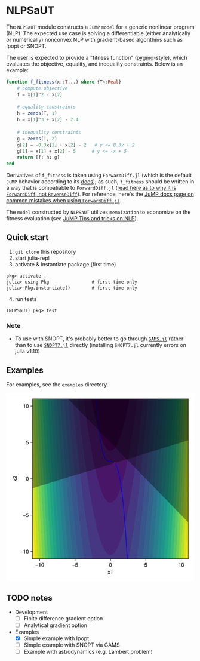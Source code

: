 # NLPSaUT

The `NLPSaUT` module constructs a `JuMP` `model` for a generic nonlinear program (NLP).
The expected use case is solving a differentiable (either analytically or numerically) nonconvex NLP with gradient-based algorithms such as Ipopt or SNOPT. 

The user is expected to provide a "fitness function" ([pygmo](https://github.com/esa/pygmo2)-style), which evaluates the objective, equality, and inequality constraints. Below is an example: 

```julia
function f_fitness(x::T...) where {T<:Real}
    # compute objective
    f = x[1]^2 - x[2]
    
    # equality constraints
    h = zeros(T, 1)
    h = x[1]^3 + x[2] - 2.4

    # inequality constraints
    g = zeros(T, 2)
    g[2] = -0.3x[1] + x[2] - 2   # y <= 0.3x + 2
    g[1] = x[1] + x[2] - 5      # y <= -x + 5
    return [f; h; g]
end
```

Derivatives of `f_fitness` is taken using `ForwardDiff.jl` (which is the default `JuMP` behavior according to its [docs](https://jump.dev/JuMP.jl/stable/tutorials/nonlinear/operator_ad/#Gradient)); as such, `f_fitness` should be written in a way that is compatiable to `ForwardDiff.jl` ([read here as to why it is `ForwardDiff`, not `ReverseDiff`](https://jump.dev/JuMP.jl/stable/manual/nonlinear/#Automatic-differentiation-2)). 
For reference, here's the [JuMP docs page on common mistakes when using `ForwardDiff.jl`](https://jump.dev/JuMP.jl/stable/manual/nonlinear/#Common-mistakes-when-writing-a-user-defined-operator). 

The `model` constructed by `NLPSaUT` utilizes `memoization` to economize on the fitness evaluation (see [JuMP Tips and tricks on NLP](https://jump.dev/JuMP.jl/stable/tutorials/nonlinear/tips_and_tricks/)). 

## Quick start

1. `git clone` this repository
2. start julia-repl
3. activate & instantiate package (first time)

```julia-repl
pkg> activate .
julia> using Pkg                # first time only
julia> Pkg.instantiate()        # first time only
```

4. run tests

```julia-repl
(NLPSaUT) pkg> test
```

### Note

- To use with SNOPT, it's probably better to go through [`GAMS.jl`](https://github.com/GAMS-dev/gams.jl?tab=readme-ov-file) rather than to use [`SNOPT7.jl`](https://github.com/snopt/SNOPT7.jl) directly (installing `SNOPT7.jl` currently errors on julia v1.10)


## Examples

For examples, see the `examples` directory.

![Example Solution](examples/contour_ipopt.png)


## TODO notes

- Development
    - [ ] Finite difference gradient option
    - [ ] Analytical gradient option

- Examples
    - [x] Simple example with Ipopt
    - [ ] Simple example with SNOPT via GAMS
    - [ ] Example with astrodynamics (e.g. Lambert problem)
